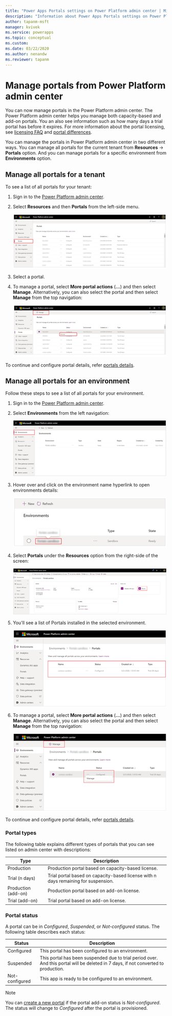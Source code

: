 ```yaml
---
title: "Power Apps Portals settings on Power Platform admin center | MicrosoftDocs"
description: "Information about Power Apps Portals settings on Power Platform admin center."
author: tapanm-msft
manager: kvivek
ms.service: powerapps
ms.topic: conceptual
ms.custom: 
ms.date: 03/22/2020
ms.author: nenandw
ms.reviewer: tapanm
---
```


# Manage portals from Power Platform admin center

You can now manage portals in the Power Platform admin center. The Power Platform admin center helps you manage both capacity-based and add-on portals. You an also see information such as how many days a trial portal has before it expires. For more information about the portal licensing, see [licensing FAQ](https://docs.microsoft.com/power-platform/admin/powerapps-flow-licensing-faq#portals) and [portal differences](https://docs.microsoft.com/powerapps/maker/portals/faq#what-is-the-difference-between-power-apps-portals-dynamics-365-portals-and-add-on-portals).

You can manage the portals in Power Platform admin center in two different ways. You can manage all portals for the current tenant from **Resources** -> **Portals** option. And you can manage portals for a specific environment from **Environments** option.

## Manage all portals for a tenant

To see a list of all portals for your tenant:

1. Sign in to the [Power Platform admin center](https://admin.powerplatform.microsoft.com/).

1. Select **Resources** and then **Portals** from the left-side menu.

    ![Portals option on Power Portals admin center](../media/manage-portals-all-environments.png)

1. Select a portal.

1. To manage a portal, select **More portal actions** (**...**) and then select **Manage**. Alternatively, you can also select the portal and then select **Manage** from the top navigation:

    ![Manage portal from Power Portals admin center](../media/portals-manage-ppac.png)

To continue and configure portal details, refer [portals details](https://docs.microsoft.com/powerapps/maker/portals/admin/portal-details).

## Manage all portals for an environment

Follow these steps to see a list of all portals for your environment.

1. Sign in to the [Power Platform admin center](https://admin.powerplatform.microsoft.com/).

1. Select **Environments** from the left navigation:

    ![Environments list](../media/environments-list.png)

1. Hover over and click on the environment name hyperlink to open environments details:

    ![Select environment](../media/select-environment.png)

1. Select **Portals** under the **Resources** option from the right-side of the screen:

    ![Environments details](../media/environment-details.png)

1. You'll see a list of Portals installed in the selected environment.

    ![Portals specific to an environment](../media/environments-portals.png)

1. To manage a portal, select **More portal actions** (**...**) and then select **Manage**. Alternatively, you can also select the portal and then select **Manage** from the top navigation:

    ![Manage portal specific to an environment](../media/manage-environments-portal.png)

To continue and configure portal details, refer [portals details](https://docs.microsoft.com/powerapps/maker/portals/admin/portal-details).

### Portal types

The following table explains different types of portals that you can see listed on admin center with descriptions:

| **Type**            | **Description**                                                                    |
|---------------------|------------------------------------------------------------------------------------|
| Production          | Production portal based on capacity-based license.                                  |
| Trial (n days)      | Trial portal based on capacity-based license with n days remaining for suspension. |
| Production (add-on) | Production portal based on add-on license.                                          |
| Trial (add-on)      | Trial portal based on add-on license.                                               |

### Portal status

A portal can be in *Configured*, *Suspended*, or *Not-configured* status. The following table describes each status:

| **Status**     | **Description**                                                                                                                 |
|----------------|---------------------------------------------------------------------------------------------------------------------------------|
| Configured     | This portal has been configured to an environment.                                                                              |
| Suspended      | This portal has been suspended due to trial period over. And this portal will be deleted in 7 days, if not converted to production. |
| Not-configured | This app is ready to be configured to an environment.                                                                           |

> [!NOTE]
> You can [create a new portal](https://docs.microsoft.com/powerapps/maker/portals/provision-portal-add-on) if the portal add-on status is *Not-configured*. The status will change to *Configured* after the portal is provisioned.

